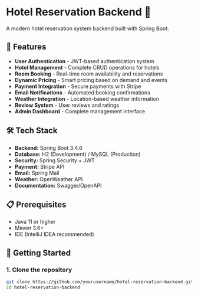# Hotel Reservation Backend 🏨

A modern hotel reservation system backend built with Spring Boot.

## 🚀 Features

- **User Authentication** - JWT-based authentication system
- **Hotel Management** - Complete CRUD operations for hotels
- **Room Booking** - Real-time room availability and reservations
- **Dynamic Pricing** - Smart pricing based on demand and events
- **Payment Integration** - Secure payments with Stripe
- **Email Notifications** - Automated booking confirmations
- **Weather Integration** - Location-based weather information
- **Review System** - User reviews and ratings
- **Admin Dashboard** - Complete management interface

## 🛠️ Tech Stack

- **Backend:** Spring Boot 3.4.6
- **Database:** H2 (Development) / MySQL (Production)
- **Security:** Spring Security + JWT
- **Payment:** Stripe API
- **Email:** Spring Mail
- **Weather:** OpenWeather API
- **Documentation:** Swagger/OpenAPI

## 📋 Prerequisites

- Java 11 or higher
- Maven 3.6+
- IDE (IntelliJ IDEA recommended)

## 🚀 Getting Started

### 1. Clone the repository
```bash
git clone https://github.com/yourusername/hotel-reservation-backend.git
cd hotel-reservation-backend